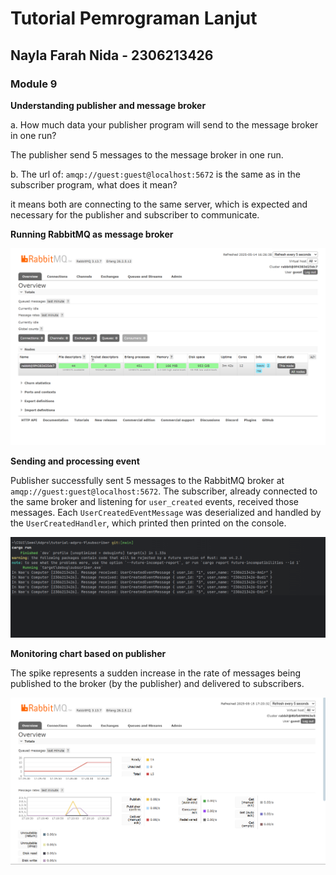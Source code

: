 # Tutorial Pemrograman Lanjut
## Nayla Farah Nida - 2306213426

### Module 9

**Understanding publisher and message broker**

a. How much data your publisher program will send to the message broker in one run?  

The publisher send 5 messages to the message broker in one run.

b. The url of: ```amqp://guest:guest@localhost:5672``` is the same as in the subscriber program, what does it mean? 

it means both are connecting to the same server, which is expected and necessary for the publisher and subscriber to communicate.

**Running RabbitMQ as message broker**

![Running RabbitMQ](image_1.png)

**Sending and processing event**

Publisher successfully sent 5 messages to the RabbitMQ broker at ```amqp://guest:guest@localhost:5672```. The subscriber, already connected to the same broker and listening for ```user_created``` events, received those messages. Each ```UserCreatedEventMessage``` was deserialized and handled by the ```UserCreatedHandler```, which printed then printed on the console.

![Sending event](image_2.png)

**Monitoring chart based on publisher**

The spike represents a sudden increase in the rate of messages being published to the broker (by the publisher) and delivered to subscribers.

![Monitoring chart](image_3.png)
